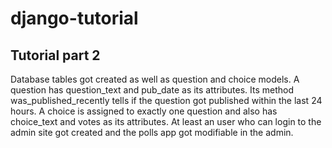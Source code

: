 # django-tutorial

## Tutorial part 2

Database tables got created as well as question and choice models.
A question has question_text and pub_date as its attributes.
Its method was_published_recently tells if the question got published within the last 24 hours.
A choice is assigned to exactly one question and also has choice_text and votes as its attributes.
At least an user who can login to the admin site got created and the polls app got modifiable in the admin.
